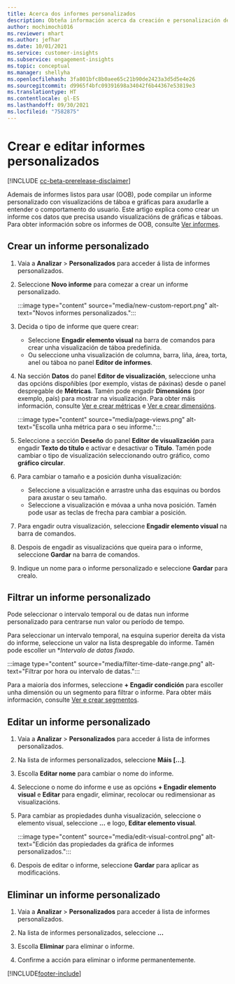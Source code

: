 ```yaml
---
title: Acerca dos informes personalizados
description: Obteña información acerca da creación e personalización de informes.
author: mochimochi016
ms.reviewer: mhart
ms.author: jefhar
ms.date: 10/01/2021
ms.service: customer-insights
ms.subservice: engagement-insights
ms.topic: conceptual
ms.manager: shellyha
ms.openlocfilehash: 3fa801bfc8b0aee65c21b90de2423a3d5d5e4e26
ms.sourcegitcommit: d9965f4bfc09391698a34042f6b44367e53819e3
ms.translationtype: HT
ms.contentlocale: gl-ES
ms.lasthandoff: 09/30/2021
ms.locfileid: "7582875"
---
```

# <a name="create-and-edit-custom-reports"></a>Crear e editar informes personalizados

[!INCLUDE [cc-beta-prerelease-disclaimer](includes/cc-beta-prerelease-disclaimer.md)]

Ademais de informes listos para usar (OOB), pode compilar un informe personalizado con visualizacións de táboa e gráficas para axudarlle a entender o comportamento do usuario. Este artigo explica como crear un informe cos datos que precisa usando visualizacións de gráficas e táboas. Para obter información sobre os informes de OOB, consulte [Ver informes](view-reports.md).

## <a name="create-a-custom-report"></a>Crear un informe personalizado

1. Vaia a **Analizar** > **Personalizados** para acceder á lista de informes personalizados.

1. Seleccione **Novo informe** para comezar a crear un informe personalizado.

   :::image type="content" source="media/new-custom-report.png" alt-text="Novos informes personalizados.":::

1. Decida o tipo de informe que quere crear:

    - Seleccione **Engadir elemento visual** na barra de comandos para crear unha visualización de táboa predefinida.
    - Ou seleccione unha visualización de columna, barra, liña, área, torta, anel ou táboa no panel **Editor de informes**.

1. Na sección **Datos** do panel **Editor de visualización**, seleccione unha das opcións dispoñibles (por exemplo, vistas de páxinas) desde o panel despregable de **Métricas**. Tamén pode engadir **Dimensións** (por exemplo, país) para mostrar na visualización. Para obter máis información, consulte [Ver e crear métricas](metrics.md) e [Ver e crear dimensións](dimensions.md).

   :::image type="content" source="media/page-views.png" alt-text="Escolla unha métrica para o seu informe.":::

1. Seleccione a sección **Deseño** do panel **Editor de visualización** para engadir **Texto do título** e activar e desactivar o **Título**.  Tamén pode cambiar o tipo de visualización seleccionando outro gráfico, como **gráfico circular**.

1. Para cambiar o tamaño e a posición dunha visualización:
   - Seleccione a visualización e arrastre unha das esquinas ou bordos para axustar o seu tamaño.
   - Seleccione a visualización e móvaa a unha nova posición. Tamén pode usar as teclas de frecha para cambiar a posición.
1. Para engadir outra visualización, seleccione **Engadir elemento visual** na barra de comandos.
1. Despois de engadir as visualizacións que queira para o informe, seleccione **Gardar** na barra de comandos.

1. Indique un nome para o informe personalizado e seleccione **Gardar** para crealo.
 
## <a name="filter-a-custom-report"></a>Filtrar un informe personalizado

Pode seleccionar o intervalo temporal ou de datas nun informe personalizado para centrarse nun valor ou período de tempo.

Para seleccionar un intervalo temporal, na esquina superior dereita da vista do informe, seleccione un valor na lista despregable do informe. Tamén pode escoller un **Intervalo de datas fixado*.

:::image type="content" source="media/filter-time-date-range.png" alt-text="Filtrar por hora ou intervalo de datas.":::

Para a maioría dos informes, seleccione **+ Engadir condición** para escoller unha dimensión ou un segmento para filtrar o informe. Para obter máis información, consulte [Ver e crear segmentos](segments.md).

## <a name="edit-a-custom-report"></a>Editar un informe personalizado

1. Vaia a **Analizar** > **Personalizados** para acceder á lista de informes personalizados.

1. Na lista de informes personalizados, seleccione **Máis [...]**. 

1. Escolla **Editar nome** para cambiar o nome do informe.

1. Seleccione o nome do informe e use as opcións **+ Engadir elemento visual** e **Editar** para engadir, eliminar, recolocar ou redimensionar as visualizacións.

1. Para cambiar as propiedades dunha visualización, seleccione o elemento visual, seleccione **...** e logo, **Editar elemento visual**.

   :::image type="content" source="media/edit-visual-control.png" alt-text="Edición das propiedades da gráfica de informes personalizados.":::

1. Despois de editar o informe, seleccione **Gardar** para aplicar as modificacións. 

## <a name="delete-a-custom-report"></a>Eliminar un informe personalizado

1. Vaia a **Analizar** > **Personalizados** para acceder á lista de informes personalizados.

1. Na lista de informes personalizados, seleccione **...**

1. Escolla **Eliminar** para eliminar o informe.

1. Confirme a acción para eliminar o informe permanentemente.


[!INCLUDE[footer-include](../includes/footer-banner.md)]
